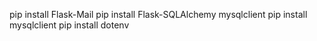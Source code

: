 pip install Flask-Mail
pip install Flask-SQLAlchemy mysqlclient
pip install mysqlclient
pip install dotenv